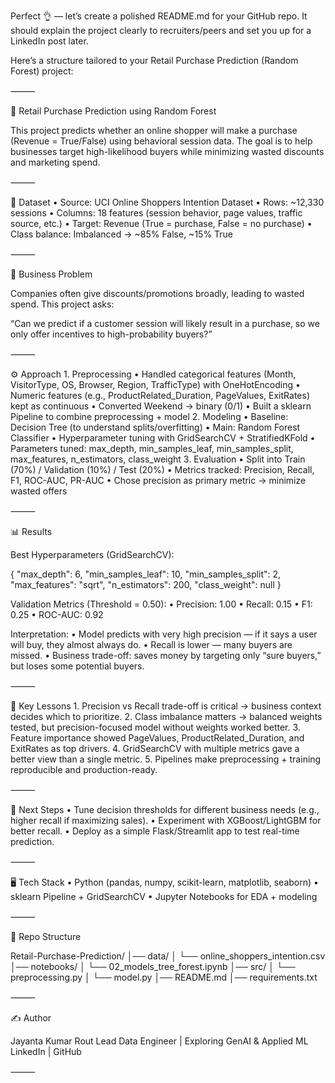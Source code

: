 Perfect 👌 — let’s create a polished README.md for your GitHub repo. It should explain the project clearly to recruiters/peers and set you up for a LinkedIn post later.

Here’s a structure tailored to your Retail Purchase Prediction (Random Forest) project:

⸻

🛒 Retail Purchase Prediction using Random Forest

This project predicts whether an online shopper will make a purchase (Revenue = True/False) using behavioral session data. The goal is to help businesses target high-likelihood buyers while minimizing wasted discounts and marketing spend.

⸻

📂 Dataset
	•	Source: UCI Online Shoppers Intention Dataset
	•	Rows: ~12,330 sessions
	•	Columns: 18 features (session behavior, page values, traffic source, etc.)
	•	Target: Revenue (True = purchase, False = no purchase)
	•	Class balance: Imbalanced → ~85% False, ~15% True

⸻

🎯 Business Problem

Companies often give discounts/promotions broadly, leading to wasted spend.
This project asks:

“Can we predict if a customer session will likely result in a purchase, so we only offer incentives to high-probability buyers?”

⸻

⚙️ Approach
	1.	Preprocessing
	•	Handled categorical features (Month, VisitorType, OS, Browser, Region, TrafficType) with OneHotEncoding
	•	Numeric features (e.g., ProductRelated_Duration, PageValues, ExitRates) kept as continuous
	•	Converted Weekend → binary (0/1)
	•	Built a sklearn Pipeline to combine preprocessing + model
	2.	Modeling
	•	Baseline: Decision Tree (to understand splits/overfitting)
	•	Main: Random Forest Classifier
	•	Hyperparameter tuning with GridSearchCV + StratifiedKFold
	•	Parameters tuned: max_depth, min_samples_leaf, min_samples_split, max_features, n_estimators, class_weight
	3.	Evaluation
	•	Split into Train (70%) / Validation (10%) / Test (20%)
	•	Metrics tracked: Precision, Recall, F1, ROC-AUC, PR-AUC
	•	Chose precision as primary metric → minimize wasted offers

⸻

📊 Results

Best Hyperparameters (GridSearchCV):

{
  "max_depth": 6,
  "min_samples_leaf": 10,
  "min_samples_split": 2,
  "max_features": "sqrt",
  "n_estimators": 200,
  "class_weight": null
}

Validation Metrics (Threshold = 0.50):
	•	Precision: 1.00
	•	Recall: 0.15
	•	F1: 0.25
	•	ROC-AUC: 0.92

Interpretation:
	•	Model predicts with very high precision — if it says a user will buy, they almost always do.
	•	Recall is lower — many buyers are missed.
	•	Business trade-off: saves money by targeting only “sure buyers,” but loses some potential buyers.

⸻

🔑 Key Lessons
	1.	Precision vs Recall trade-off is critical → business context decides which to prioritize.
	2.	Class imbalance matters → balanced weights tested, but precision-focused model without weights worked better.
	3.	Feature importance showed PageValues, ProductRelated_Duration, and ExitRates as top drivers.
	4.	GridSearchCV with multiple metrics gave a better view than a single metric.
	5.	Pipelines make preprocessing + training reproducible and production-ready.

⸻

📌 Next Steps
	•	Tune decision thresholds for different business needs (e.g., higher recall if maximizing sales).
	•	Experiment with XGBoost/LightGBM for better recall.
	•	Deploy as a simple Flask/Streamlit app to test real-time prediction.

⸻

🖥️ Tech Stack
	•	Python (pandas, numpy, scikit-learn, matplotlib, seaborn)
	•	sklearn Pipeline + GridSearchCV
	•	Jupyter Notebooks for EDA + modeling

⸻

📂 Repo Structure

Retail-Purchase-Prediction/
│── data/
│   └── online_shoppers_intention.csv
│── notebooks/
│   └── 02_models_tree_forest.ipynb
│── src/
│   └── preprocessing.py
│   └── model.py
│── README.md
│── requirements.txt


⸻

✍️ Author

Jayanta Kumar Rout
Lead Data Engineer | Exploring GenAI & Applied ML
LinkedIn | GitHub

⸻
